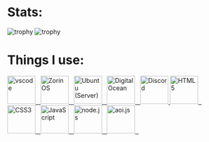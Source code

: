 # Stats:
![trophy](https://github-profile-trophy.vercel.app/?username=SnoozedsGithub&theme=radical)
![trophy](https://github-readme-stats-sabesansathananthan.vercel.app/api/top-langs/?username=SnoozedsGithub&layout=compact&theme=radical)

 # Things I use:
<div class="vl"></div> 
<a href="https://code.visualstudio.com/" target="_blank"><img alt="vscode" src="https://code.visualstudio.com/favicon.ico" height="64px" width="64px" border="0">&nbsp;&nbsp;
<a href="https://zorin.com/os/"><img alt="ZorinOS" src="https://assets.zorincdn.com/zorin.com/images/nav/logo.svg" height="64px" width="64px" width="64px" border="0">&nbsp;&nbsp;
<a href="https://ubuntu.com/server"><img alt="Ubuntu (Server)" src="https://ubuntu.com/favicon.ico" height="64px" width="64px" border="0">&nbsp;&nbsp;
<a href="https://digitalocean.com"><img alt="DigitalOcean" src="https://www.digitalocean.com/favicon.ico" height="64px" width="64px" border="0">&nbsp;&nbsp;
<a href="https://discord.com/developers"><img alt="Discord" src="https://img.icons8.com/color/48/000000/discord-logo.png" height="64px" width="64px" border="0">
<a href="https://developer.mozilla.org/en-US/docs/Glossary/HTML5"><img alt="HTML5" src="https://img.icons8.com/color/240/000000/html-5.png" height="64px" width="64px" border="0">&nbsp;&nbsp;
<a href="https://developer.mozilla.org/en-US/docs/Web/CSS"><img alt="CSS3" src="https://img.icons8.com/color/240/000000/css3.png" height="64px" width="64px">&nbsp;&nbsp;
<a href="https://developer.mozilla.org/en-US/docs/Web/JavaScript"><img alt="JavaScript" src="https://img.icons8.com/color/240/000000/javascript.png" height="64px">&nbsp;&nbsp;
<a href="https://nodejs.org"><img alt="node.js" src="https://nodejs.org/favicon.ico" height="64px" width="64px" border="0">&nbsp;&nbsp;
<a href="https://aoi.js.org"><img alt ="aoi.js" src="https://i.ibb.co/sVXydK0/aoi.png" height="64px" width="64px" border="0">&nbsp;&nbsp;
